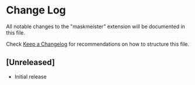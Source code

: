 # Change Log

All notable changes to the "maskmeister" extension will be documented in this file.

Check [Keep a Changelog](http://keepachangelog.com/) for recommendations on how to structure this file.

## [Unreleased]

- Initial release